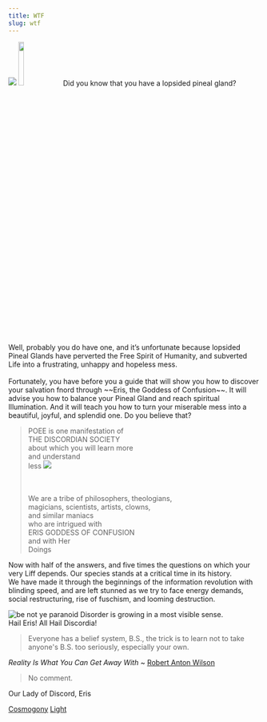 ```yaml
---
title: WTF
slug: wtf
---
```


<img class="flush" src="/image/froodlarge.png">

<img src="/image/flake.png" class="left o25" style="width: 15%; margin-right: 10px;">
Did you know that you have a lopsided pineal gland?
<br><br>Well, probably you do have one, and it’s unfortunate because lopsided Pineal Glands have perverted the Free Spirit of Humanity, and subverted Life into a frustrating, unhappy and hopeless mess.
<br><br>Fortunately, you have before you a guide that will show you how to discover your salvation fnord through
~~Eris, the Goddess of Confusion~~. It will advise you how to balance your Pineal Gland and reach spiritual Illumination. And it will teach you how to turn your miserable mess into a beautiful, joyful, and splendid one. Do you believe that?

<blockquote>
POEE is one manifestation of
<br>THE DISCORDIAN SOCIETY
<br>about which you will learn more
<br>and understand
<br>less

<img class="right" src="/image/poo.png">

<br><br>We are a tribe of philosophers, theologians,
<br>magicians, scientists, artists, clowns,
<br>and similar maniacs
<br>who are intrigued with
<br>ERIS GODDESS OF CONFUSION
<br>and with Her
<br>Doings
</blockquote>

Now with half of the answers, and five times the questions on which your very Liff depends.
Our species stands at a critical time in its history.
<br>We have made it through the beginnings of the information revolution with blinding speed, and are left stunned as we try to face energy demands, social restructuring, rise of fuschism, and looming destruction.

<img alt="be not ye paranoid" src="/image/bnyp.png" class="right">
Disorder is growing in a most visible sense.
<br>Hail Eris! All Hail Discordia!

> Everyone has a belief system, B.S., the trick is to learn not to take anyone's B.S. too seriously, especially your own.

<attr>
  <i>Reality Is What You Can Get Away With</i> ~ <a href="https://www.youtube.com/watch?list=UUkSH88oT4dDl3aZQZKM_BIw&feature=player_detailpage&v=zTLkiJUX05A">Robert Anton Wilson</a>
</attr>

> No comment.

<attr>Our Lady of Discord, Eris</attr>

<a href="/read/cosmogony" class="prev">Cosmogony</a>
<a href="/read/light" class="next">Light</a>
